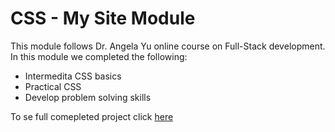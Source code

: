 
# CSS - My Site Module

This module follows Dr. Angela Yu online course on Full-Stack development. In this module we completed the following:
* Intermedita CSS basics
* Practical CSS
* Develop problem solving skills

To se full comepleted project click [here](https://hexbacon.github.io/CSS---My-Site/)
